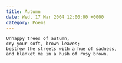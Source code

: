 ```yaml
---
title: Autumn
date: Wed, 17 Mar 2004 12:00:00 +0000
category: Poems
---
```


    Unhappy trees of autumn,  
    cry your soft, brown leaves;  
    bestrew the streets with a hue of sadness,  
    and blanket me in a hush of rosy brown.


